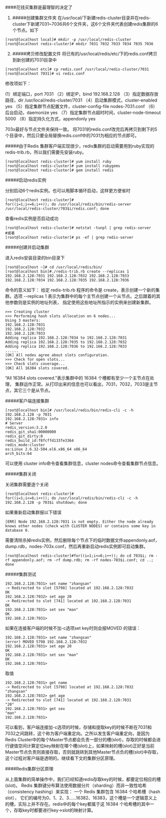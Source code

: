 ####花钱买集群是最理智的决定了

1. #####创建集群文件夹
在/usr/local/下新建redis-cluster目录并在redis-cluster下新建7031~7036共6个文件夹，这6个文件夹代表创建redis集群的6个节点。如下
```
[root@localhost local]# mkdir -p /usr/local/redis-cluster
[root@localhost redis-cluster]# mkdir 7031 7032 7033 7034 7035 7036
```
2. #####拷贝修改配置文件
将已有的/usr/local/redis/etc/下的redis.conf拷贝到新创建的7031目录中
```
[root@localhost etc]# cp redis.conf /usr/local/redis-cluster/7031
[root@localhost 7031]# vi redis.conf
```

修改项如下：

  (1）绑定端口，port 7031
（2）绑定IP，bind 192.168.2.128
（3）指定数据存放路径，dir /usr/local/redis-cluster/7031
（4）启动集群模式，cluster-enabled yes
（5）指定集群节点配置文件，cluster-config-file nodes-7031.conf
（6）后台启动，daemonize yes
（7）指定集群节点超时时间，cluster-node-timeout 5000
（8）指定持久化方式，appendonly yes

703x最好与节点文件夹保持一致。
将7031的redis.conf改完后再拷贝到剩下的5个目录中，然后只要全局替换redis.conf中的7031为相应的节点即可。

#####由于Redis 集群客户端实现很少，redis集群的启动需要用到ruby实现的redis-trib.rb，所以我们需要先安装ruby。
```
[root@localhost redis-cluster]# yum install ruby
[root@localhost redis-cluster]# yum install rubygems
[root@localhost redis-cluster]# gem install redis
```
#####启动redis实例

分别启动6个redis实例。也可以用脚本循环启动，这样更方便省时
```
[root@localhost redis-cluster]#
for((i=1;i<=6;i++)); do /usr/local/redis/bin/redis-server /usr/local/redis-cluster/703$i/redis.conf; done
```
查看redis实例是否启动成功
```
[root@localhost redis-cluster]# netstat -tunpl | grep redis-server
#或者
[root@localhost redis-cluster]# ps -ef | grep redis-server
```
#####创建并启动集群

进入redis安装目录的bin目录下
```
[root@localhost ~]# cd /usr/local/redis/bin/
[root@localhost bin]#./redis-trib.rb create --replicas 1 192.168.2.128:7031 192.168.2.128:7032 192.168.2.128:7033 192.168.2.128:7034 192.168.2.128:7035 192.168.2.128:7036 
```

命令的意义如下：
给定 redis-trib.rb 程序的命令是 create，表示创建一个新的集群。选项 --replicas 1 表示为集群中的每个主节点创建一个从节点。之后跟着的其他参数则是实例的地址列表， 指定使用这些地址所指示的实例来创建新集群。
```
>>> Creating cluster
>>> Performing hash slots allocation on 6 nodes...
Using 3 masters:
192.168.2.128:7031
192.168.2.128:7032
192.168.2.128:7033
Adding replica 192.168.2.128:7034 to 192.168.2.128:7031
Adding replica 192.168.2.128:7035 to 192.168.2.128:7032
Adding replica 192.168.2.128:7036 to 192.168.2.128:7033
......
[OK] All nodes agree about slots configuration.
>>> Check for open slots...
>>> Check slots coverage...
[OK] All 16384 slots covered.
```
“All 16384 slots covered.”表示集群中的 16384 个槽都有至少一个主节点在处理， 集群运作正常。从打印出来的信息也可以看出，7031，7032，7033是主节点，其它三个是从节点。

#####客户端连接集群
```
[root@localhost bin]# /usr/local/redis/bin/redis-cli -c -h 192.168.2.128 -p 7031
192.168.2.128:7031> info
# Server
redis_version:3.2.0
redis_git_sha1:00000000
redis_git_dirty:0
redis_build_id:f8fcffd133fe3364
redis_mode:cluster
os:Linux 2.6.32-504.el6.x86_64 x86_64
arch_bits:64
```
可以使用 cluster info命令查看集群信息，cluster nodes命令查看集群节点信息。

#####集群关闭

关闭集群需要逐个关闭
```
[root@localhost redis-cluster]#
for((i=1;i<=6;i++)); do /usr/local/redis/bin/redis-cli -c -h 192.168.2.128 -p 703$i shutdown; done
```

如果重新启动集群报以下错误
```
[ERR] Node 192.168.2.128:7031 is not empty. Either the node already knows other nodes (check with CLUSTER NODES) or contains some key in database 0.
```
需要清除杀掉redis实例，然后删除每个节点下的临时数据文件appendonly.aof，dump.rdb，nodes-703x.conf，然后再重新启动redis实例即可启动集群。

```
[root@localhost redis-cluster]#for((i=1;i<=6;i++)); do cd 703$i; rm -rf appendonly.aof; rm -rf dump.rdb; rm -rf nodes-703$i.conf; cd ..; done
```

#####集群测试

```
192.168.2.128:7031> set name "zhangsan"
-> Redirected to slot [5798] located at 192.168.2.128:7032
OK
192.168.2.128:7032> set age 20
-> Redirected to slot [741] located at 192.168.2.128:7031
OK
192.168.2.128:7031> set sex "man"
OK
192.168.2.128:7031>
```

如果在连接客户端的时候不加-c选项set key时则会报MOVED 的错误：
```[root@localhost bin]# /usr/local/redis/bin/redis-cli -h 192.168.2.128 -p 7031
192.168.2.128:7031> set name "zhangsan"
(error) MOVED 5798 192.168.2.128:7032
192.168.2.128:7031> set age 20
OK
192.168.2.128:7031> set sex "man"
OK
192.168.2.128:7031>
```

取值

```
192.168.2.128:7031> get name
-> Redirected to slot [5798] located at 192.168.2.128:7032
"zhangsan"
192.168.2.128:7032> get age
-> Redirected to slot [741] located at 192.168.2.128:7031
"20"
192.168.2.128:7031> get sex
"man"
192.168.2.128:7031>
```

可以看到，客户端连接加-c选项的时候，存储和提取key的时候不断在7031和7032之间跳转，这个称为客户端重定向。之所以发生客户端重定向，是因为Redis Cluster中的每个Master节点都会负责一部分的槽(slot)，存取的时候都会进行键值空间计算定位key映射在哪个槽(slot)上，如果映射的槽(slot)正好是当前Master节点负责则直接存取，否则就跳转到其他Master节点负的槽(slot)中存取，这个过程对客户端是透明的。继续看下文的集群分区原理。

####Redis集群分区原理

从上面集群的简单操作中，我们已经知道redis存取key的时候，都要定位相应的槽(slot)。
Redis 集群键分布算法使用数据分片（sharding）而非一致性哈希（consistency hashing）来实现： 一个 Redis 集群包含 16384 个哈希槽（hash slot）， 它们的编号为0、1、2、3……16382、16383，这个槽是一个逻辑意义上的槽，实际上并不存在。redis中的每个key都属于这 16384 个哈希槽的其中一个，存取key时都要进行key->slot的映射计算。